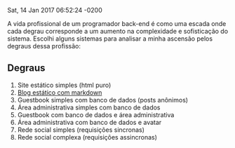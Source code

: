 Sat, 14 Jan 2017 06:52:24 -0200

A vida profissional de um programador back-end é como uma escada onde cada degrau corresponde a um aumento na complexidade e sofisticação do sistema. Escolhi alguns sistemas para analisar a minha ascensão pelos degraus dessa profissão:

## Degraus
1. Site estático simples (html puro)
1. [Blog estático com markdown](/post/Blog_estático_com_markdown)
1. Guestbook simples com banco de dados (posts anônimos)
1. Área administrativa simples com banco de dados
1. Guestbook com banco de dados e área administrativa
1. Área administrativa com banco de dados e avatar
1. Rede social simples (requisições sincronas)
1. Rede social complexa (requisições assincronas)
